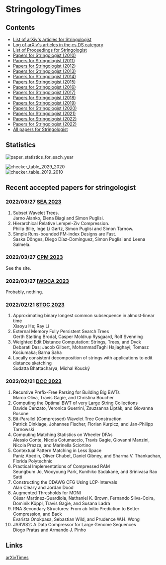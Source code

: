 # StringologyTimes


## Contents
- [List of arXiv's articles for Stringologist](https://stringologytimes.github.io/StringologyTimes/docs/output/arxiv_list)
- [Log of arXiv's articles in the cs.DS category](https://stringologytimes.github.io/StringologyTimes/docs/output/weekly_arxiv_top)
- [List of Proceedings for Stringologist](https://stringologytimes.github.io/StringologyTimes/docs/output/list_of_proceedings)
- [Papers for Stringologist (2010)](https://stringologytimes.github.io/StringologyTimes/docs/output/list_2010)
- [Papers for Stringologist (2011)](https://stringologytimes.github.io/StringologyTimes/docs/output/list_2011)
- [Papers for Stringologist (2012)](https://stringologytimes.github.io/StringologyTimes/docs/output/list_2012)
- [Papers for Stringologist (2013)](https://stringologytimes.github.io/StringologyTimes/docs/output/list_2013)
- [Papers for Stringologist (2014)](https://stringologytimes.github.io/StringologyTimes/docs/output/list_2014)
- [Papers for Stringologist (2015)](https://stringologytimes.github.io/StringologyTimes/docs/output/list_2015)
- [Papers for Stringologist (2016)](https://stringologytimes.github.io/StringologyTimes/docs/output/list_2016)
- [Papers for Stringologist (2017)](https://stringologytimes.github.io/StringologyTimes/docs/output/list_2017)
- [Papers for Stringologist (2018)](https://stringologytimes.github.io/StringologyTimes/docs/output/list_2018)
- [Papers for Stringologist (2019)](https://stringologytimes.github.io/StringologyTimes/docs/output/list_2019)
- [Papers for Stringologist (2020)](https://stringologytimes.github.io/StringologyTimes/docs/output/list_2020)
- [Papers for Stringologist (2021)](https://stringologytimes.github.io/StringologyTimes/docs/output/list_2021)
- [Papers for Stringologist (2022)](https://stringologytimes.github.io/StringologyTimes/docs/output/list_2022)
- [Papers for Stringologist (2022)](https://stringologytimes.github.io/StringologyTimes/docs/output/list_2023)
- [All papers for Stringologist](https://stringologytimes.github.io/StringologyTimes/docs/output/complete_list)

## Statistics

![paper_statistics_for_each_year](https://stringologytimes.github.io/StringologyTimes/docs/output/paper_statistics_for_each_year.png)

![checker_table_2029_2020](https://stringologytimes.github.io/StringologyTimes/docs/output/checker_table_2029_2020.png)  
![checker_table_2019_2010](https://stringologytimes.github.io/StringologyTimes/docs/output/checker_table_2019_2010.png)  


## Recent accepted papers for stringologist

### 2022/03/27 [SEA 2023](https://cpm2023.u-pem.fr/accepted.html)
1. Subset Wavelet Trees.  
Jarno Alanko, Elena Biagi and Simon Puglisi.  
2. Hierarchical Relative Lempel-Ziv Compression.  
Philip Bille, Inge Li Gørtz, Simon Puglisi and Simon Tarnow.  
3. Simple Runs-bounded FM-index Designs are Fast.  
Saska Dönges, Diego Díaz-Domínguez, Simon Puglisi and Leena Salmela.  


### 2022/03/27 [CPM 2023](https://cpm2023.u-pem.fr/accepted.html)
See the site.  

### 2022/03/27 [IWOCA 2023](https://iwoca2023.csie.ncku.edu.tw/accepted-papers/)
Probably, nothing.  

### 2022/02/21 [STOC 2023](http://acm-stoc.org/stoc2023/accepted.html)
1. Approximating binary longest common subsequence in almost-linear time  
Xiaoyu He; Ray Li   
2. External Memory Fully Persistent Search Trees  
Gerth Stølting Brodal, Casper Moldrup Rysgaard, Rolf Svenning  
3. Weighted Edit Distance Computation: Strings, Trees, and Dyck  
Debarati Das; Jacob Gilbert, MohammadTaghi Hajiaghayi; Tomasz Kociumaka; Barna Saha  
4. Locally consistent decomposition of strings with applications to edit distance sketching  
Sudatta Bhattacharya, Michal Koucký  

### 2022/02/21 [DCC 2023](https://www.cs.brandeis.edu/~dcc/Programs/Program2023.pdf)

1. Recursive Prefix-Free Parsing for Building Big BWTs  
Marco Oliva, Travis Gagie, and Christina Boucher  
2. Computing the Optimal BWT of very Large String Collections  
Davide Cenzato, Veronica Guerrini, Zsuzsanna Lipták, and Giovanna Rosone  
3. Bit-Parallel (Compressed) Wavelet Tree Construction  
Patrick Dinklage, Johannes Fischer, Florian Kurpicz, and Jan-Philipp Tarnowski  
4. Computing Matching Statistics on Wheeler DFAs  
Alessio Conte, Nicola Cotumaccio, Travis Gagie, Giovanni Manzini, Nicola Prezza, and Marinella Sciortino  
5. Contextual Pattern Matching in Less Space  
Paniz Abedin, Oliver Chubet, Daniel Gibney, and Sharma V. Thankachan, Florida Polytechnic  
6. Practical Implementations of Compressed RAM  
Seungbum Jo, Wooyoung Park, Kunihiko Sadakane, and Srinivasa Rao Satti  
7. Constructing the CDAWG CFG Using LCP-Intervals  
Alan Cleary and Jordan Dood  
8. Augmented Thresholds for MONI  
César Martínez-Guardiola, Nathaniel K. Brown, Fernando Silva-Coira, Dominik Köppl, Travis Gagie, and Susana Ladra  
9. RNA Secondary Structures: From ab Initio Prediction to Better Compression, and Back  
Evarista Onokpasa, Sebastian Wild, and Prudence W.H. Wong  
10. JARVIS2: A Data Compressor for Large Genome Sequences  
Diogo Pratas and Armando J. Pinho  



## Links
[arXivTimes](https://github.com/arXivTimes/arXivTimes)